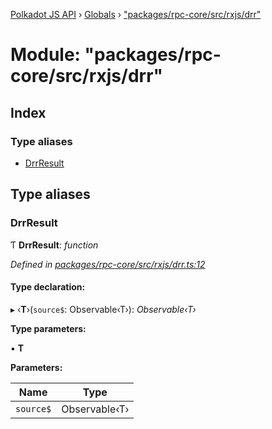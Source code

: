 [Polkadot JS API](../README.md) › [Globals](../globals.md) › ["packages/rpc-core/src/rxjs/drr"](_packages_rpc_core_src_rxjs_drr_.md)

# Module: "packages/rpc-core/src/rxjs/drr"

## Index

### Type aliases

* [DrrResult](_packages_rpc_core_src_rxjs_drr_.md#drrresult)

## Type aliases

###  DrrResult

Ƭ **DrrResult**: *function*

*Defined in [packages/rpc-core/src/rxjs/drr.ts:12](https://github.com/polkadot-js/api/blob/e6806ed7f/packages/rpc-core/src/rxjs/drr.ts#L12)*

#### Type declaration:

▸ ‹**T**›(`source$`: Observable‹T›): *Observable‹T›*

**Type parameters:**

▪ **T**

**Parameters:**

Name | Type |
------ | ------ |
`source$` | Observable‹T› |
